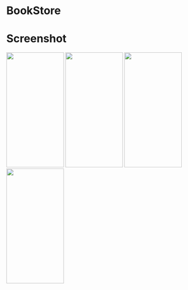 # BookStore
# Screenshot
<img src="https://user-images.githubusercontent.com/69248203/126461990-2e30f47b-258e-406e-a560-3fe0930b9dab.jpg" width="150" height="300">
<img src="https://user-images.githubusercontent.com/69248203/126461975-78c7fbdb-a94d-46f5-9f54-88e1e0ef480d.jpg" width="150" height="300">
<img src="https://user-images.githubusercontent.com/69248203/126461995-c5a76578-5799-4c84-a1e4-84200f2476fd.jpg" width="150" height="300">
<img src="https://user-images.githubusercontent.com/69248203/126461997-80abeed6-3f1b-400f-991d-3840cb7cbcfe.jpg" width="150" height="300">
